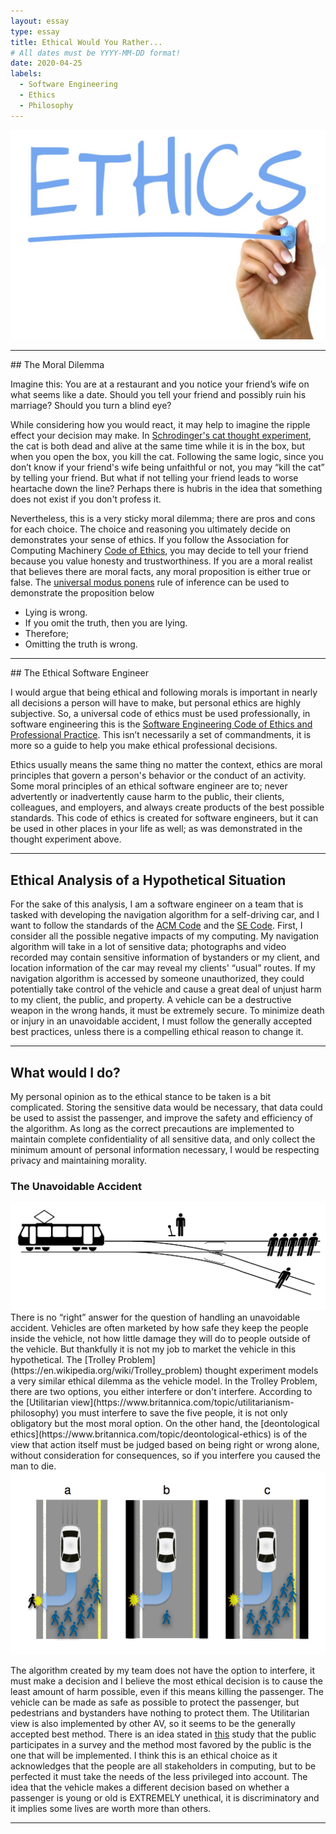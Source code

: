 ```yaml
---
layout: essay
type: essay
title: Ethical Would You Rather...
# All dates must be YYYY-MM-DD format!
date: 2020-04-25
labels:
  - Software Engineering
  - Ethics
  - Philosophy
---
```


<img class="ui medium centered image" src="/images/ethics.jpg">
<hr>
## The Moral Dilemma

Imagine this: You are at a restaurant and you notice your friend’s wife on what seems like a date. 
Should you tell your friend and possibly ruin his marriage? Should you turn a blind eye?

While considering how you would react, it may help to imagine the ripple effect your decision may make.
In [Schrodinger's cat thought experiment](https://news.berkeley.edu/2014/07/30/watching-schrodingers-cat-die/),
the cat is both dead and alive at the same time while it is in the box, but when you open the box, you kill the cat.
Following the same logic, since you don’t know if your friend's wife being unfaithful or not, you may “kill the cat” by telling your friend. But what if not telling your friend leads to worse heartache down the line? Perhaps there is hubris in the idea that something does not exist if you don't profess it. 

Nevertheless, this is a very sticky moral dilemma; there are pros and cons for each choice. The choice and reasoning you ultimately decide on demonstrates your sense of ethics. If you follow the Association for Computing Machinery 
[Code of Ethics](https://www.acm.org/code-of-ethics), you may decide to tell your friend because you value
honesty and trustworthiness.
If you are a moral realist that believes there are moral facts, any moral proposition is either true or false. The [universal modus ponens](https://en.wikipedia.org/wiki/Modus_ponens)
rule of inference can be used to demonstrate the proposition below

- Lying is wrong. 
- If you omit the truth, then you are lying.
- Therefore;
- Omitting the truth is wrong. 

<hr>
## The Ethical Software Engineer

I would argue that being ethical and following morals is important in nearly all decisions a person will have to make, but personal ethics are highly subjective. So, a universal code of ethics must be used 
professionally, in software engineering this is the [Software Engineering Code of Ethics and Professional 
Practice](https://www.computer.org/education/code-of-ethics). This isn’t necessarily a set of commandments,
it is more so a guide to help you make ethical professional decisions. 

Ethics usually means the same thing
no matter the context, ethics are moral principles that govern a person's behavior or the conduct of an activity.
Some moral principles of an ethical software engineer are to; never advertently or inadvertently cause harm to the public, their clients, colleagues, and employers, and always create products of the best possible standards.
This code of ethics is created for software engineers, but it can be used in other places in your life as well; as was demonstrated in the thought experiment above.

<hr>


## Ethical Analysis of a Hypothetical Situation

For the sake of this analysis, I am a software engineer on a team that is tasked with developing the 
navigation algorithm for a self-driving car, and I want to follow the standards of the [ACM Code](https://www.acm.org/code-of-ethics) and the [SE Code](https://www.computer.org/education/code-of-ethics). First, I consider all the possible negative impacts of
my computing. My navigation algorithm will take in a lot of sensitive data; photographs and video recorded may contain sensitive information of bystanders or my client,  and location information of the car may reveal my clients' “usual” routes. If my navigation algorithm is accessed by someone unauthorized, they could potentially take control of the vehicle and cause a great deal of unjust harm to my client, the public, and property.
A vehicle can be a destructive weapon in the wrong hands, it must be extremely secure. To minimize death or injury in an unavoidable accident, I must follow the generally accepted best practices, unless there is a compelling ethical reason to change it. 

<hr>

## What would I do?
My personal opinion as to the ethical stance to be taken is a bit complicated.
Storing the sensitive data would be necessary, that data could be used to assist the passenger, and improve the safety and efficiency of the algorithm. As long as the correct precautions are implemented to maintain complete confidentiality of all sensitive data, and only collect the minimum amount of personal information necessary, I would be respecting privacy and maintaining morality. 

### The Unavoidable Accident
<img class="ui large centered image" src="/images/Trolley_problem.png">
There is no “right” answer for the question of handling an unavoidable accident. 
Vehicles are often marketed by how safe they keep the people inside the vehicle, not how little 
damage they will do to people outside of the vehicle. But thankfully it is not my job to market the vehicle in this hypothetical.  The [Trolley Problem](https://en.wikipedia.org/wiki/Trolley_problem) thought experiment models a very similar ethical dilemma as the vehicle model. In the Trolley Problem, there are two options, you either interfere or don't interfere. According to the [Utilitarian view](https://www.britannica.com/topic/utilitarianism-philosophy) you must interfere to save the five people, it is not only obligatory but the most moral option. On the other hand, the [deontological ethics](https://www.britannica.com/topic/deontological-ethics) is of the view that action itself must be judged based on being right or wrong alone, without consideration for consequences, so if you interfere you caused the man to die. 

<img class="ui large centered image" src="/images/AIdiagram.png">

The algorithm created by my team does not have the option to interfere, it must make a decision and I believe the most ethical decision is to cause the least amount of harm possible, even if this means killing the passenger. The vehicle can be made as safe as possible to protect the passenger, but pedestrians and bystanders have nothing to protect them. The Utilitarian view is also implemented by other AV, so it seems to be the generally accepted best method. There is an idea stated in [this](https://arxiv.org/pdf/1510.03346v1.pdf) study that the public participates in a survey and the method most favored by the public is the one that will be implemented. I think this is an ethical choice as it acknowledges that the people are all stakeholders in computing, but to be perfected it must take the needs of the less privileged into account. The idea that the vehicle makes a different decision based on whether a passenger is young or old is EXTREMELY unethical, it is discriminatory and it implies some lives are worth more than others.
	
<hr>

